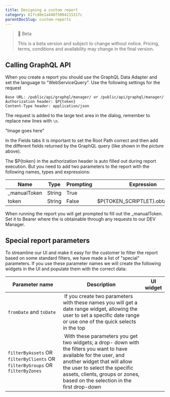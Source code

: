 ```yaml
---
title: Designing a custom report
category: 61fcd8e1a448f5004215317c
parentDocSlug: custom-reports
---
```


> 🚧 Beta
> 
> This is a beta version and subject to change without notice. Pricing, terms, conditions and availability may change in the final version.

## Calling GraphQL API
When you create a report you should use the GraphQL Data Adapter and set the language to "WebServiceQuery". Use the following settings for the request

```
Base URL: /public/api/graphql/manager/ or /public/api/graphql/manager/
Authorization header: $P{token}
Content-Type header: application/json
```

The request is added to the large text area in the dialog, remember to replace new lines with `\n`.

"Image goes here"

In the Fields tabs it is important to set the Root Path correct and then add the different fields returned by the GraphQL query (like shown in the picture above).

The $P{token} in the authorization header is auto filled out during report execution. But you need to add two parameters to the report with the following names, types and expressions:

| Name | Type | Prompting | Expression |
|-|-|-|-|
| _manualToken | String | True | |
| token | String | False | $P{TOKEN_SCRIPTLET}.obtainToken() |

When running the report you will get prompted to fill out the _manualToken. Set it to Bearer <TOKEN> where the <TOKEN> is obtainable through any requests to our DEV Manager.

## Special report parameters
To streamline our UI and make it easy for the customer to filter the report based on some standard filters, we have made a list of "special" parameters. If you use these parameter names we will create the following widgets in the UI and populate them with the correct data:

| Parameter name | Description | UI widget |
|-|-|-|
| `fromDate` and `toDate` | If you create two parameters with these names you will get a date range widget, allowing the user to set a specific date range or use one of the quick selects in the top |
| `filterByAssets` OR `filterByClients` OR `filterByGroups` OR `filterByZones` | With these parameters you get two widgets; a drop- down with the filters you want to have available for the user, and another widget that will allow the user to select the specific assets, clients, groups or zones, based on the selection in the first drop-down |
